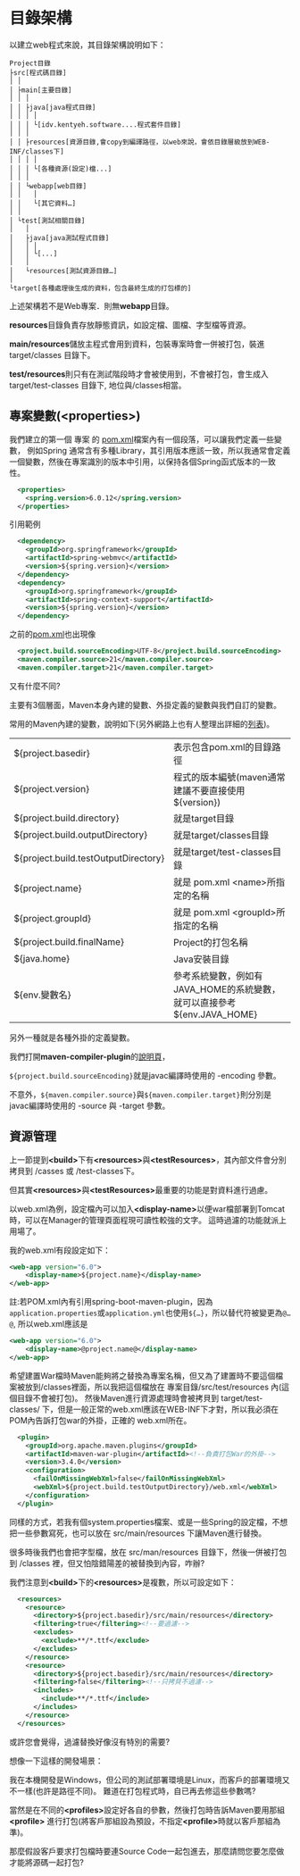 # 目錄架構

以建立web程式來說，其目錄架構說明如下：

```
Project目錄
├src[程式碼目錄]
│ │
│ ├main[主要目錄]
│ │ │
│ │ ├java[java程式目錄]
│ │ │ │
│ │ │ └[idv.kentyeh.software....程式套件目錄]
│ │ │
│ │ ├resources[資源目錄,會copy到編譯路徑，以web來說，會依目錄層級放到WEB-INF/classes下]
│ │ │ │
│ │ │ └[各種資源(設定)檔...]
│ │ │
│ │ └webapp[web目錄]
│ │   │
│ │   └[其它資料…]
│ │
│ └test[測試相關目錄]
│   │
│   ├java[java測試程式目錄]
│   │ │
│   │ └[...]
│   │
│   └resources[測試資源目錄…]
│
└target[各種處理後生成的資料，包含最終生成的打包標的]
```
上述架構若不是Web專案．則無**webapp**目錄。

**resources**目錄負責存放靜態資訊，如設定檔、圖檔、字型檔等資源。

**main/resources**儲放主程式會用到資料，包裝專案時會一併被打包，裝進 target/classes 目錄下。

**test/resources**則只有在測試階段時才會被使用到，不會被打包，會生成入 target/test-classes 目錄下, 地位與/classes相當。

## 專案變數(&lt;properties&gt;)

我們建立的第一個 專案 的 [pom.xml](./pomStructor.html)檔案內有一個<properties>段落，可以讓我們定義一些變數， 例如Spring 通常含有多種Library，其引用版本應該一致，所以我通常會定義一個變數，然後在專案識別的版本中引用，以保持各個Spring函式版本的一致性。

``` xml
  <properties>
    <spring.version>6.0.12</spring.version>
  </properties>
```

引用範例

```xml
  <dependency>
    <groupId>org.springframework</groupId>
    <artifactId>spring-webmvc</artifactId>
    <version>${spring.version}</version>
  </dependency>
  <dependency>
    <groupId>org.springframework</groupId>
    <artifactId>spring-context-support</artifactId>
    <version>${spring.version}</version>
  </dependency>
```

之前的[pom.xml](./pomStructor.html)也出現像

```xml
  <project.build.sourceEncoding>UTF-8</project.build.sourceEncoding>
  <maven.compiler.source>21</maven.compiler.source>
  <maven.compiler.target>21</maven.compiler.target>
```
又有什麼不同?

主要有3個層面，Maven本身內建的變數、外掛定義的變數與我們自訂的變數。

常用的Maven內建的變數，說明如下(另外網路上也有人整理出詳細的[列表](https://github.com/cko/predefined_maven_properties/blob/master/README.md))。

| | |
| --- | --- |
| ${project.basedir} | 表示包含pom.xml的目錄路徑 |
| ${project.version} | 程式的版本編號(maven通常建議不要直接使用${version}) |
| ${project.build.directory} | 就是target目錄 |
| ${project.build.outputDirectory} | 就是target/classes目錄 |
| ${project.build.testOutputDirectory}  | 就是target/test-classes目錄 |
| ${project.name} | 就是 pom.xml &lt;name&gt;所指定的名稱 |
| ${project.groupId} | 就是 pom.xml &lt;groupId&gt;所指定的名稱 |
| ${project.build.finalName} | Project的打包名稱 |
| ${java.home} | Java安裝目錄 |
| ${env.變數名} | 參考系統變數，例如有JAVA_HOME的系統變數，就可以直接參考${env.JAVA_HOME} |

另外一種就是各種外掛的定義變數。

我們打開**maven-compiler-plugin**的[說明頁](https://maven.apache.org/plugins/maven-compiler-plugin/compile-mojo.html#encoding)，

`${project.build.sourceEncoding}`就是javac編譯時使用的 -encoding 參數。

不意外，`${maven.compiler.source}`與`${maven.compiler.target}`則分別是javac編譯時使用的 -source 與 -target 參數。

## 資源管理

上一節提到<b>&lt;build&gt;</b>下有<b>&lt;resources&gt;</b>與<b>&lt;testResources&gt;</b>，其內部文件會分別拷貝到 /casses 或 /test-classes下。

但其實<b>&lt;resources&gt;</b>與<b>&lt;testResources&gt;</b>最重要的功能是對資料進行過慮。

以web.xml為例，設定檔內可以加入<b>&lt;display-name&gt;</b>以便war檔部署到Tomcat時，可以在Manager的管理頁面程現可讀性較強的文字。
這時過濾的功能就派上用場了。

我的web.xml有段設定如下：

```xml
<web-app version="6.0">
    <display-name>${project.name}</display-name>
</web-app>
```
註:若POM.xml內有引用spring-boot-maven-plugin，因為`application.properties`或`application.yml`也使用`${…}`，所以替代符被變更為`@…@`, 所以web.xml應該是

```xml
<web-app version="6.0">
    <display-name>@project.name@</display-name>
</web-app>
```

希望建置War檔時Maven能夠將之替換為專案名稱，但又為了建置時不要這個檔案被放到/classes裡面，所以我把這個檔放在 專案目錄/src/test/resources 內(這個目錄不會被打包)。
然後Maven進行資源處理時會被拷貝到 target/test-classes/ 下，但是一般正常的web.xml應該在WEB-INF下才對，所以我必須在POM內告訴打包war的外掛，正確的
web.xml所在。

```xml
  <plugin>
    <groupId>org.apache.maven.plugins</groupId>
    <artifactId>maven-war-plugin</artifactId><!--負責打包War的外掛-->
    <version>3.4.0</version>
    <configuration>
      <failOnMissingWebXml>false</failOnMissingWebXml>
      <webXml>${project.build.testOutputDirectory}/web.xml</webXml>
    </configuration>
  </plugin>
```
同樣的方式，若我有個system.properties檔案、或是一些Spring的設定檔，不想把一些參數寫死，也可以放在 src/main/resources 下讓Maven進行替換。

很多時後我們也會把字型檔，放在 src/man/resources 目錄下，然後一併被打包到 /classes 裡，但又怕陰錯陽差的被替換到內容，咋辦?

我們注意到<b>&lt;build&gt;</b>下的<b>&lt;resources&gt;</b>是複數，所以可設定如下：

```xml
  <resources>
    <resource>
      <directory>${project.basedir}/src/main/resources</directory>
      <filtering>true</filtering><!--要過濾-->
      <excludes>
        <exclude>**/*.ttf</exclude>
      </excludes>
    </resource>
    <resource>
      <directory>${project.basedir}/src/main/resources</directory>
      <filtering>false</filtering><!--只拷貝不過濾-->
      <includes>
        <include>**/*.ttf</include>
      </includes>
    </resource>
  </resources>
```

或許您會覺得，過濾替換好像沒有特別的需要?

想像一下這樣的開發場景：

我在本機開發是Windows，但公司的測試部署環境是Linux，而客戶的部署環境又不一樣(也許是路徑不同)。
難道在打包程式時，自已再去修這些參數嗎?

當然是在不同的<b>&lt;profiles&gt;</b>設定好各自的參數，然後打包時告訴Maven要用那組<b>&lt;profile&gt;</b>
進行打包(將客戶那組設為預設，不指定<b>&lt;profile&gt;</b>時就以客戶那組為準)。

那麼假設客戶要求打包檔時要連Source Code一起包進去，那麼請問您要怎麼做才能將源碼一起打包?
